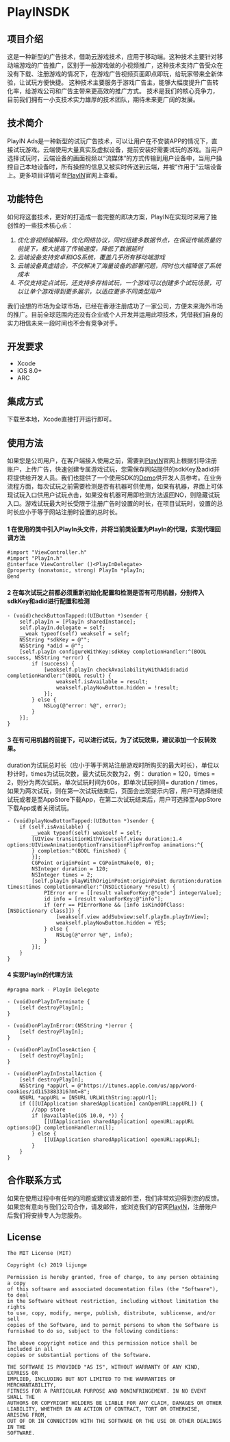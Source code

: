 # PlayINSDK

## 项目介绍
这是一种新型的广告技术，借助云游戏技术，应用于移动端。这种技术主要针对移动端游戏的广告推广，区别于一般游戏做的小视频推广，这种技术支持广告受众在没有下载、注册游戏的情况下，在游戏广告视频页面即点即玩，给玩家带来全新体验，让试玩方便快捷。
这种技术主要服务于游戏广告主，能够大幅度提升广告转化率，给游戏公司和广告主带来更高效的推广方式。
技术是我们的核心竞争力，目前我们拥有一小支技术实力雄厚的技术团队，期待未来更广阔的发展。
## 技术简介
PlayIN Ads是一种新型的试玩广告技术，可以让用户在不安装APP的情况下，直接试玩游戏。云端使用大量真实及虚拟设备，提前安装好需要试玩的游戏。当用户选择试玩时，云端设备的画面视频以“流媒体”的方式传输到用户设备中，当用户操控自己本地设备时，所有操控的信息又被实时传送到云端，并被“作用于”云端设备上。更多项目详情可至[PlayIN](https://playinair.com:8080)官网上查看。

## 功能特色
如何将这套技术，更好的打造成一套完整的即决方案，PlayIN在实现时采用了独创性的一些技术核心点：
1. *优化音视频编解码，优化网络协议，同时组建多数据节点，在保证传输质量的前提下，极大提高了传输速度，降低了数据延时*
2. *云端设备支持安卓和iOS系统，覆盖几乎所有移动端游戏*
3. *云端设备真虚结合，不仅解决了海量设备的部署问题，同时也大幅降低了系统成本*
4. *不仅支持定点试玩，还支持多存档试玩，一个游戏可以创建多个试玩场景，可以让单个游戏得到更多展示，以适应更多不同类型用户*

我们设想的市场为全球市场，已经在香港注册成功了一家公司，方便未来海外市场的推广。目前全球范围内还没有企业或个人开发并运用此项技术，凭借我们自身的实力相信未来一段时间也不会有竞争对手。

## 开发要求

* Xcode
* iOS 8.0+
* ARC

## 集成方式

下载至本地，Xcode直接打开运行即可。

## 使用方法

如果您是公司用户，在客户端接入使用之前，需要到[PlayIN](https://playinair.com:8080)官网上根据引导注册账户，上传广告，快速创建专属游戏试玩，您需保存网站提供的sdkKey及adid并将提供给开发人员。我们也提供了一个使用SDK的[Demo](https://github.com/Coding/WebIDE/blob/master/README-zh.md)供开发人员参考。在业务流程方面，每次试玩之前需要检测是否有机器可供使用，如果有机器，界面上可体现试玩入口供用户试玩点击，如果没有机器可用即检测方法返回NO，则隐藏试玩入口。游戏试玩最大时长受限于注册广告时设置的时长，在项目试玩时，设置的总时长应小于等于网站注册时设置的总时长。

#### 1 在使用的类中引入PlayIn头文件，并将当前类设置为PlayIn的代理，实现代理回调方法
```objc
#import "ViewController.h"
#import "PlayIn.h"
@interface ViewController ()<PlayInDelegate>
@property (nonatomic, strong) PlayIn *playIn;
@end
```
#### 2 在每次试玩之前都必须重新初始化配置和检测是否有可用机器，分别传入sdkKey和adid进行配置和检测
```objc
- (void)checkButtonTapped:(UIButton *)sender {
    self.playIn = [PlayIn sharedInstance];
    self.playIn.delegate = self;
    __weak typeof(self) weakself = self;
    NSString *sdkKey = @"";
    NSString *adid = @"";
    [self.playIn configureWithKey:sdkKey completionHandler:^(BOOL success, NSString *error) {
        if (success) {
            [weakself.playIn checkAvailabilityWithAdid:adid completionHandler:^(BOOL result) {
                weakself.isAvailable = result;
                weakself.playNowButton.hidden = !result;
            }];
        } else {
            NSLog(@"error: %@", error);
        }
    }];
}
```
#### 3 在有可用机器的前提下，可以进行试玩，为了试玩效果，建议添加一个反转效果。

duration为试玩总时长（应小于等于网站注册游戏时所购买的最大时长），单位以秒计时，times为试玩次数，最大试玩次数为2，例： duration = 120，times = 2，则分为两次试玩，单次试玩时间为60s，即单次试玩时间= duration / times，如果为两次试玩，则在第一次试玩结束后，页面会出现提示内容，用户可选择继续试玩或者是至AppStore下载App，在第二次试玩结束后，用户可选择至AppStore下载App或者关闭试玩。
```objc
- (void)playNowButtonTapped:(UIButton *)sender {
    if (self.isAvailable) {
        __weak typeof(self) weakself = self;
        [UIView transitionWithView:self.view duration:1.4 options:UIViewAnimationOptionTransitionFlipFromTop animations:^{
        } completion:^(BOOL finished) {
        }];
        CGPoint originPoint = CGPointMake(0, 0);
        NSInteger duration = 120;
        NSInteger times = 2;
        [self.playIn playWithOriginPoint:originPoint duration:duration times:times completionHandler:^(NSDictionary *result) {
            PIError err = [[result valueForKey:@"code"] integerValue];
            id info = [result valueForKey:@"info"];
            if (err == PIErrorNone && [info isKindOfClass:[NSDictionary class]]) {
                [weakself.view addSubview:self.playIn.playInView];
                weakself.playNowButton.hidden = YES;
            } else {
                NSLog(@"error %@", info);
            }
        }];
    }
}
```
#### 4 实现PlayIn的代理方法
```objc
#pragma mark - PlayIn Delegate

- (void)onPlayInTerminate {
    [self destroyPlayIn];
}

- (void)onPlayInError:(NSString *)error {
    [self destroyPlayIn];
}

- (void)onPlayInCloseAction {
    [self destroyPlayIn];
}

- (void)onPlayInInstallAction {
    [self destroyPlayIn];
    NSString *appUrl = @"https://itunes.apple.com/us/app/word-cookies/id1153883316?mt=8";
    NSURL *appURL = [NSURL URLWithString:appUrl];
    if ([[UIApplication sharedApplication] canOpenURL:appURL]) {
        //app store
        if (@available(iOS 10.0, *)) {
            [[UIApplication sharedApplication] openURL:appURL options:@{} completionHandler:nil];
        } else {
            [[UIApplication sharedApplication] openURL:appURL];
        }
    }
}
```
## 合作联系方式

如果在使用过程中有任何的问题或建议请发邮件至，我们非常欢迎得到您的反馈。如果您有意向与我们公司合作，请发邮件，或浏览我们的官网[PlayIN](https://playinair.com:8080)，注册账户后我们将安排专人为您服务。

## License
```
The MIT License (MIT)

Copyright (c) 2019 lijunge

Permission is hereby granted, free of charge, to any person obtaining a copy
of this software and associated documentation files (the "Software"), to deal
in the Software without restriction, including without limitation the rights
to use, copy, modify, merge, publish, distribute, sublicense, and/or sell
copies of the Software, and to permit persons to whom the Software is
furnished to do so, subject to the following conditions:

The above copyright notice and this permission notice shall be included in all
copies or substantial portions of the Software.

THE SOFTWARE IS PROVIDED "AS IS", WITHOUT WARRANTY OF ANY KIND, EXPRESS OR
IMPLIED, INCLUDING BUT NOT LIMITED TO THE WARRANTIES OF MERCHANTABILITY,
FITNESS FOR A PARTICULAR PURPOSE AND NONINFRINGEMENT. IN NO EVENT SHALL THE
AUTHORS OR COPYRIGHT HOLDERS BE LIABLE FOR ANY CLAIM, DAMAGES OR OTHER
LIABILITY, WHETHER IN AN ACTION OF CONTRACT, TORT OR OTHERWISE, ARISING FROM,
OUT OF OR IN CONNECTION WITH THE SOFTWARE OR THE USE OR OTHER DEALINGS IN THE
SOFTWARE.
```
